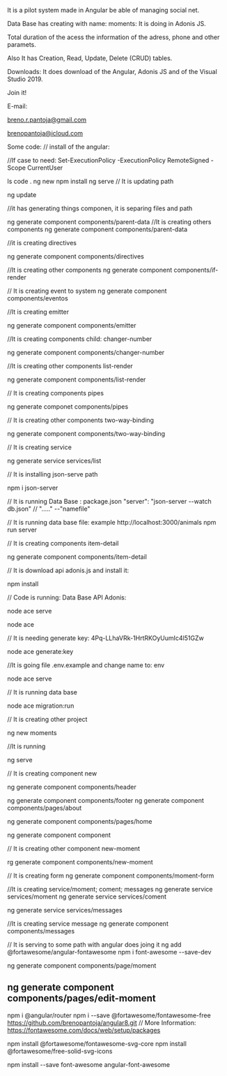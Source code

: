 It is a pilot system made in Angular be able of managing social net.

Data Base has creating with name: moments: It is doing in Adonis JS. 

Total duration of the acess the information of the adress, phone and other paramets.

Also It has Creation, Read, Update, Delete (CRUD) tables.

Downloads: It does download of the Angular, Adonis JS and of the Visual Studio 2019.


Join it!


E-mail:


breno.r.pantoja@gmail.com

brenopantoja@icloud.com


Some code: 
// install of the angular:

//If case to need:
Set-ExecutionPolicy -ExecutionPolicy RemoteSigned -Scope CurrentUser

ls
code .
ng new <nomeProjeto>
npm install
ng serve
// It  is updating path

ng update

//it has generating things componen, it is separing files and path


ng generate component components/parent-data
//It is creating  others components
ng generate component components/parent-data

//it is creating directives

ng generate component components/directives

//It is creating other components
ng generate component components/if-render

// It is creating event to system
ng generate component components/eventos


//It is creating emitter

ng generate component components/emitter

//It is creating components child: changer-number

ng generate component components/changer-number

//It is creating other components list-render

ng generate component components/list-render

// It is creating components pipes

ng generate componet components/pipes

// It is creating other components two-way-binding

ng generate component components/two-way-binding

// It is creating service

ng generate service services/list

//  It is installing json-serve path

npm i json-server

// It is running Data  Base :  package.json     "server": "json-server --watch db.json"  // "....." --"namefile"

// It is running data base file: example  http://localhost:3000/animals
npm run server

// It is creating components item-detail

ng generate component components/item-detail

// It is download api adonis.js and install it:

npm install


// Code is running: Data Base  API Adonis:

node ace serve

node ace

// It is needing generate key: 4Pq-LLhaVRk-1HrtRKOyUumIc4l51GZw

node ace generate:key
 
//It is going file .env.example and change name to: env

node ace serve

// It is running data base

node ace migration:run

// It is creating other project

ng new moments

//It is running

ng serve

// It is creating component new

ng generate component components/header

ng generate component components/footer
ng generate component components/pages/about

ng generate component components/pages/home

ng generate component component

// It is creating other component new-moment

rg generate component components/new-moment

// It is creating form
ng generate component components/moment-form


//It is creating service/moment; coment; messages
ng generate service services/moment
ng generate service services/coment

ng generate service services/messages

//It is creating service message 
ng generate component components/messages

// It is serving to some path with angular does joing it
ng add @fortawesome/angular-fontawesome
npm i font-awesome --save-dev

ng generate component components/page/moment

ng generate component components/pages/edit-moment
----------------------------------------------------------------------------------

npm i @angular/router
npm i --save @fortawesome/fontawesome-free
https://github.com/brenopantoja/angular8.git
// More Information:
https://fontawesome.com/docs/web/setup/packages

npm install @fortawesome/fontawesome-svg-core
npm install @fortawesome/free-solid-svg-icons

npm install --save font-awesome angular-font-awesome


